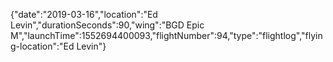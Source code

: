 {"date":"2019-03-16","location":"Ed Levin","durationSeconds":90,"wing":"BGD Epic M","launchTime":1552694400093,"flightNumber":94,"type":"flightlog","flying-location":"Ed Levin"}
